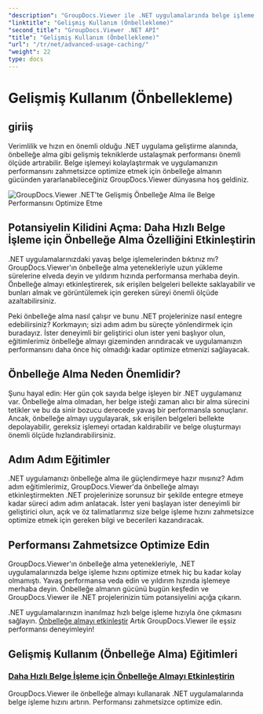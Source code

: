 ```yaml
---
"description": "GroupDocs.Viewer ile .NET uygulamalarında belge işleme hızını optimize etmek için gelişmiş teknikleri keşfedin. Daha hızlı performans için önbelleğe almayı nasıl etkinleştireceğinizi şimdi öğrenin!"
"linktitle": "Gelişmiş Kullanım (Önbellekleme)"
"second_title": "GroupDocs.Viewer .NET API"
"title": "Gelişmiş Kullanım (Önbellekleme)"
"url": "/tr/net/advanced-usage-caching/"
"weight": 22
type: docs
---
```

# Gelişmiş Kullanım (Önbellekleme)


## giriiş

Verimlilik ve hızın en önemli olduğu .NET uygulama geliştirme alanında, önbelleğe alma gibi gelişmiş tekniklerde ustalaşmak performansı önemli ölçüde artırabilir. Belge işlemeyi kolaylaştırmak ve uygulamanızın performansını zahmetsizce optimize etmek için önbelleğe almanın gücünden yararlanabileceğiniz GroupDocs.Viewer dünyasına hoş geldiniz.

![GroupDocs.Viewer .NET'te Gelişmiş Önbelleğe Alma ile Belge Performansını Optimize Etme](/viewer/advanced-usage/image.png)
## Potansiyelin Kilidini Açma: Daha Hızlı Belge İşleme için Önbelleğe Alma Özelliğini Etkinleştirin

.NET uygulamalarınızdaki yavaş belge işlemelerinden bıktınız mı? GroupDocs.Viewer'ın önbelleğe alma yetenekleriyle uzun yükleme sürelerine elveda deyin ve yıldırım hızında performansa merhaba deyin. Önbelleğe almayı etkinleştirerek, sık erişilen belgeleri bellekte saklayabilir ve bunları almak ve görüntülemek için gereken süreyi önemli ölçüde azaltabilirsiniz.

Peki önbelleğe alma nasıl çalışır ve bunu .NET projelerinize nasıl entegre edebilirsiniz? Korkmayın; sizi adım adım bu süreçte yönlendirmek için buradayız. İster deneyimli bir geliştirici olun ister yeni başlıyor olun, eğitimlerimiz önbelleğe almayı gizeminden arındıracak ve uygulamanızın performansını daha önce hiç olmadığı kadar optimize etmenizi sağlayacak.

## Önbelleğe Alma Neden Önemlidir?

Şunu hayal edin: Her gün çok sayıda belge işleyen bir .NET uygulamanız var. Önbelleğe alma olmadan, her belge isteği zaman alıcı bir alma sürecini tetikler ve bu da sinir bozucu derecede yavaş bir performansla sonuçlanır. Ancak, önbelleğe almayı uygulayarak, sık erişilen belgeleri bellekte depolayabilir, gereksiz işlemeyi ortadan kaldırabilir ve belge oluşturmayı önemli ölçüde hızlandırabilirsiniz.

## Adım Adım Eğitimler

.NET uygulamanızı önbelleğe alma ile güçlendirmeye hazır mısınız? Adım adım eğitimlerimiz, GroupDocs.Viewer'da önbelleğe almayı etkinleştirmekten .NET projelerinize sorunsuz bir şekilde entegre etmeye kadar süreci adım adım anlatacak. İster yeni başlayan ister deneyimli bir geliştirici olun, açık ve öz talimatlarımız size belge işleme hızını zahmetsizce optimize etmek için gereken bilgi ve becerileri kazandıracak.

## Performansı Zahmetsizce Optimize Edin

GroupDocs.Viewer'ın önbelleğe alma yetenekleriyle, .NET uygulamalarınızda belge işleme hızını optimize etmek hiç bu kadar kolay olmamıştı. Yavaş performansa veda edin ve yıldırım hızında işlemeye merhaba deyin. Önbelleğe almanın gücünü bugün keşfedin ve GroupDocs.Viewer ile .NET projelerinizin tüm potansiyelini açığa çıkarın.

.NET uygulamalarınızın inanılmaz hızlı belge işleme hızıyla öne çıkmasını sağlayın. [Önbelleğe almayı etkinleştir](./enable-caching/) Artık GroupDocs.Viewer ile eşsiz performansı deneyimleyin!

## Gelişmiş Kullanım (Önbelleğe Alma) Eğitimleri
### [Daha Hızlı Belge İşleme için Önbelleğe Almayı Etkinleştirin](./enable-caching/)
GroupDocs.Viewer ile önbelleğe almayı kullanarak .NET uygulamalarında belge işleme hızını artırın. Performansı zahmetsizce optimize edin.